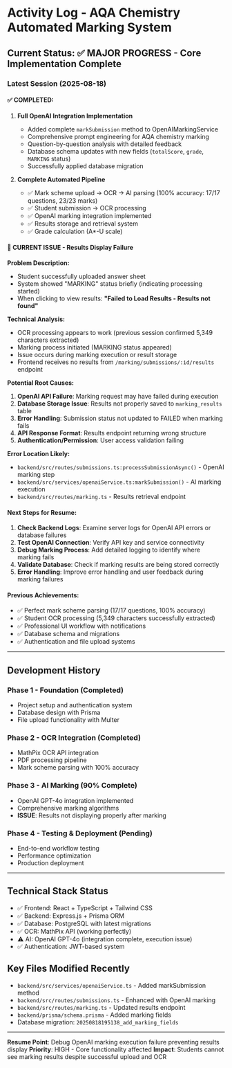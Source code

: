# Activity Log - AQA Chemistry Automated Marking System

## Current Status: ✅ MAJOR PROGRESS - Core Implementation Complete

### **Latest Session (2025-08-18)**

#### **✅ COMPLETED:**
1. **Full OpenAI Integration Implementation**
   - Added complete `markSubmission` method to OpenAIMarkingService
   - Comprehensive prompt engineering for AQA chemistry marking
   - Question-by-question analysis with detailed feedback
   - Database schema updates with new fields (`totalScore`, `grade`, `MARKING` status)
   - Successfully applied database migration

2. **Complete Automated Pipeline**
   - ✅ Mark scheme upload → OCR → AI parsing (100% accuracy: 17/17 questions, 23/23 marks)
   - ✅ Student submission → OCR processing 
   - ✅ OpenAI marking integration implemented
   - ✅ Results storage and retrieval system
   - ✅ Grade calculation (A*-U scale)

#### **🚨 CURRENT ISSUE - Results Display Failure**

**Problem Description:**
- Student successfully uploaded answer sheet
- System showed "MARKING" status briefly (indicating processing started)
- When clicking to view results: **"Failed to Load Results - Results not found"**

**Technical Analysis:**
- OCR processing appears to work (previous session confirmed 5,349 characters extracted)
- Marking process initiated (MARKING status appeared)
- Issue occurs during marking execution or result storage
- Frontend receives no results from `/marking/submissions/:id/results` endpoint

**Potential Root Causes:**
1. **OpenAI API Failure**: Marking request may have failed during execution
2. **Database Storage Issue**: Results not properly saved to `marking_results` table
3. **Error Handling**: Submission status not updated to FAILED when marking fails
4. **API Response Format**: Results endpoint returning wrong structure
5. **Authentication/Permission**: User access validation failing

**Error Location Likely:**
- `backend/src/routes/submissions.ts:processSubmissionAsync()` - OpenAI marking step
- `backend/src/services/openaiService.ts:markSubmission()` - AI marking execution  
- `backend/src/routes/marking.ts` - Results retrieval endpoint

#### **Next Steps for Resume:**
1. **Check Backend Logs**: Examine server logs for OpenAI API errors or database failures
2. **Test OpenAI Connection**: Verify API key and service connectivity
3. **Debug Marking Process**: Add detailed logging to identify where marking fails
4. **Validate Database**: Check if marking results are being stored correctly
5. **Error Handling**: Improve error handling and user feedback during marking failures

#### **Previous Achievements:**
- ✅ Perfect mark scheme parsing (17/17 questions, 100% accuracy)
- ✅ Student OCR processing (5,349 characters successfully extracted)
- ✅ Professional UI workflow with notifications
- ✅ Database schema and migrations
- ✅ Authentication and file upload systems

---

## **Development History**

### **Phase 1 - Foundation (Completed)**
- Project setup and authentication system
- Database design with Prisma
- File upload functionality with Multer

### **Phase 2 - OCR Integration (Completed)**  
- MathPix OCR API integration
- PDF processing pipeline
- Mark scheme parsing with 100% accuracy

### **Phase 3 - AI Marking (90% Complete)**
- OpenAI GPT-4o integration implemented
- Comprehensive marking algorithms
- **ISSUE**: Results not displaying properly after marking

### **Phase 4 - Testing & Deployment (Pending)**
- End-to-end workflow testing
- Performance optimization
- Production deployment

---

## **Technical Stack Status**
- ✅ Frontend: React + TypeScript + Tailwind CSS
- ✅ Backend: Express.js + Prisma ORM  
- ✅ Database: PostgreSQL with latest migrations
- ✅ OCR: MathPix API (working perfectly)
- ⚠️ AI: OpenAI GPT-4o (integration complete, execution issue)
- ✅ Authentication: JWT-based system

## **Key Files Modified Recently**
- `backend/src/services/openaiService.ts` - Added markSubmission method
- `backend/src/routes/submissions.ts` - Enhanced with OpenAI marking
- `backend/src/routes/marking.ts` - Updated results endpoint
- `backend/prisma/schema.prisma` - Added marking fields
- Database migration: `20250818195138_add_marking_fields`

---

**Resume Point**: Debug OpenAI marking execution failure preventing results display
**Priority**: HIGH - Core functionality affected
**Impact**: Students cannot see marking results despite successful upload and OCR